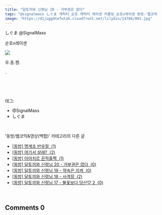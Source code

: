 ```yaml
---
title: "달토끼와 신령님 20 - 거부권은 없다"
tags: "@signalmass しぐま 캐릭터_순호 캐릭터_레이센 커플링_순호x레이센 동방／웹코믹&영상(백합)"
image: "https://d1jugg4tefwtah.cloudfront.net/lilybin/14766/001.jpg"
---
```

<div class="article">
<div class="area_view">
<div style="text-align: left;"><div>しぐま @SignalMass</div><div><p>순호x레이센</p></div><p style="text-align: left;"><span class="imageblock" style="display: inline-block; width: 100%; height: auto; max-width: 100%;"><img src="{{ site.imgserver11 }}/lilybin/14766/001.jpg"/></span></p><p style="text-align: left;">우.동.쨩.</p><p style="text-align: left;">.</p></div><p><br/></p>
</div></div><br/>
<div class="tagTrail">
<p>태그: </p>
<ul>
<li>@SignalMass</li>
<li>しぐま</li>
</ul>
</div><br/>
<div class="another">
<p>'동방/웹코믹&amp;영상(백합)' 카테고리의 다른 글</p>
<ul>
<li><a href="/lilybin_14822">
[동방] 명계조 만우절  (1)
</a></li>
<li><a href="/lilybin_14821">
[동방] 여기서 살래?  (2)
</a></li>
<li><a href="/lilybin_14819">
[동방] 아야치르 끈적훌쩍  (1)
</a></li>
<li><a href="/lilybin_14766">
[동방] 달토끼와 신령님 20 - 거부권은 없다  (0)
</a></li>
<li><a href="/lilybin_14765">
[동방] 달토끼와 신령님 19 - 약속은 지켜  (0)
</a></li>
<li><a href="/lilybin_14764">
[동방] 달토끼와 신령님 18 - 사격장  (2)
</a></li>
<li><a href="/lilybin_14763">
[동방] 달토끼와 신령님 17 - 불꽃보다 당신♡ 2  (0)
</a></li>
</ul>
</div><br/>
<div class="comment">
<h2 class="bold">Comments <span id="commentCount14766">0</span></h2>
<div style="clear:both;">
<div id="entry14766Comment" style="display:block">
</div>
</div>
</div><br/>
<br/>
<p id="refer"></p>
<br/>

